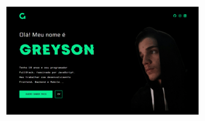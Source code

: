 <a href="https://greysonmrx.github.io"><img src="https://github.com/greysonmrx/greysonmrx/blob/master/github/website.gif?raw=true"></a>